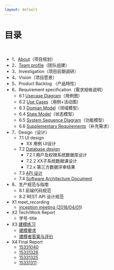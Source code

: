 ```yaml
---
layout: default
---
```


# [](#TOC)目录

&nbsp;&nbsp; 

* 1、[About](./about)（项目规划）
* 2、[Team profile](./team-profile.md)（团队组建）
* 3、Investigation（项目前期调研）
* 4、Vision（项目愿景）
* 5、Product Backlog （产品特性）
* 6、Requirement specification（需求规格说明）
    - 6.1 [Usecase Diagram](./asset/Use_case.png)（用例图）
    - 6.2 [Use Cases](./use_case.md)（用例+活动图）
    - 6.3 [Domian Model](./domain_model.png)（领域模型）
    - 6.4 [State Model](./state_model)（状态模型）
    - 6.5 [System Sequence Diagram](./system_seq_design)（功能模型）
    - 6.6 [Supplementary Requirements](./sup_require)（补充需求）
* 7、Design（设计）
    - 7.1 UI design
        - XX 用例 UI设计
    - 7.2 [Database design](./database_design)
        - 7.2.1 用户及权限系统数据库设计
        - 7.2.2 XX子系统数据课设计 
        - 7.2.x 第三方数据评审结果
    - 7.3 [API 设计](./API_list.md)
    - 7.4 [Software Architecture Document](./software_architecture.md)
* 8、生产规范与指南
    - 8.1 前端代码规范
    - 8.2 REST API 设计规范
* X1 meet_recording
    - [inception meeting (2018/04/01)](first_meeting_record.md)
* X2 Tech/Work Report
    - 学号-title
* X3 [建模练习](./Asg_OB.md)
    - [建模要求](./Asg_OB.md)
    - [建模者答案与评价](./urls.md)
* X4 Final Report
    - [15331040](./final_report_15331040.md)
    - [15331326](./final_report_15331326)
    - [15331325](./final_report_15331325)
    - [15331311](./final_report_15331311)
